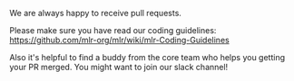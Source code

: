 We are always happy to receive pull requests.

Please make sure you have read our coding guidelines: https://github.com/mlr-org/mlr/wiki/mlr-Coding-Guidelines

Also it's helpful to find a buddy from the core team who helps you getting your PR merged.
You might want to join our slack channel!
